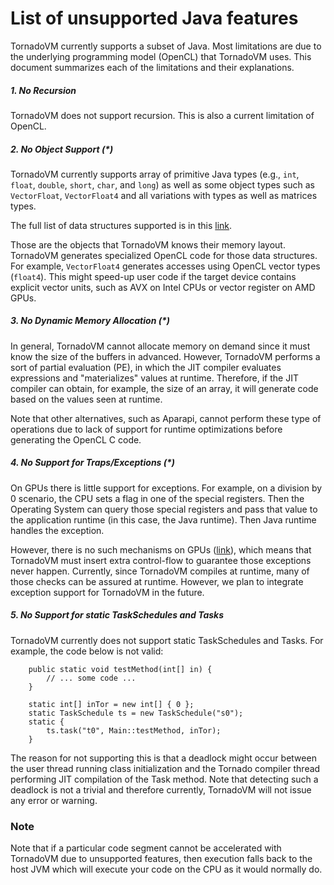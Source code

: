 # List of unsupported Java features

TornadoVM currently supports a subset of Java. Most limitations are due to the underlying programming model (OpenCL) that TornadoVM uses. This document summarizes each of the limitations and their explanations.

##### 1. No Recursion

TornadoVM does not support recursion. This is also a current limitation of OpenCL.


##### 2. No Object Support (*)

TornadoVM currently supports array of primitive Java types (e.g., `int`, `float`, `double`, `short`, `char`, and `long`) as well as some object types such as `VectorFloat`, `VectorFloat4` and all variations with types as well as matrices types.

The full list of data structures supported is in this [link](https://github.com/beehive-lab/TornadoVM/tree/master/tornado-api/src/main/java/uk/ac/manchester/tornado/api/collections/types).


Those are the objects that TornadoVM knows their memory layout. TornadoVM generates specialized OpenCL code for those data structures. For example, `VectorFloat4` generates accesses using OpenCL vector types (`float4`). This might speed-up user code if the target device contains explicit vector units, such as AVX on Intel CPUs or vector register on AMD GPUs.


##### 3. No Dynamic Memory Allocation (*)

In general, TornadoVM cannot allocate memory on demand since it must know the size of the buffers in advanced. However, TornadoVM performs a sort of partial evaluation (PE), in which the JIT compiler evaluates expressions and "materializes" values at runtime. Therefore, if the JIT compiler can obtain, for example, the size of an array, it will generate code based on the values seen at runtime.

Note that other alternatives, such as Aparapi, cannot perform these type of operations due to lack of support for runtime optimizations before generating the OpenCL C code.


##### 4. No Support for Traps/Exceptions (*)

On GPUs there is little support for exceptions. For example, on a division by 0 scenario, the CPU sets a flag in one of the special registers. Then the Operating System can query those special registers and pass that value to the application runtime (in this case, the Java runtime). Then Java runtime handles the exception.

However, there is no such mechanisms on GPUs ([link](https://docs.nvidia.com/cuda/floating-point/index.html#differences-from-x86)), which means that TornadoVM must insert extra control-flow to guarantee those exceptions never happen. Currently, since TornadoVM compiles at runtime, many of those checks can be assured at runtime. However, we plan to integrate exception support for TornadoVM in the future.

##### 5. No Support for static TaskSchedules and Tasks

TornadoVM currently does not support static TaskSchedules and Tasks. For example, the code below is not valid:
```
    public static void testMethod(int[] in) {
        // ... some code ...
    }

    static int[] inTor = new int[] { 0 };
    static TaskSchedule ts = new TaskSchedule("s0");
    static {
        ts.task("t0", Main::testMethod, inTor);
    }
```
The reason for not supporting this is that a deadlock might occur between the user thread running class initialization and the Tornado compiler thread performing JIT compilation of the Task method.
Note that detecting such a deadlock is not a trivial and therefore currently, TornadoVM will not issue any error or warning. 

### Note

Note that if a particular code segment cannot be accelerated with TornadoVM due to unsupported features, then execution falls back to the host JVM which will execute your code on the CPU as it would normally do.

